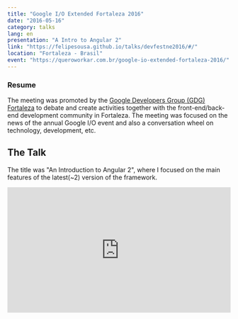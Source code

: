 ```yaml
---
title: "Google I/O Extended Fortaleza 2016"
date: "2016-05-16"
category: talks
lang: en
presentation: "A Intro to Angular 2"
link: "https://felipesousa.github.io/talks/devfestne2016/#/"
location: "Fortaleza - Brasil"
event: "https://queroworkar.com.br/google-io-extended-fortaleza-2016/"
---
```


### Resume

The meeting was promoted by the [Google Developers Group (GDG) Fortaleza](https://queroworkar.com.br/google-io-extended-fortaleza-2016/) to debate and create activities together with the front-end/back-end development community in Fortaleza. The meeting was focused on the news of the annual Google I/O event and also a conversation wheel on technology, development, etc.

## The Talk

The title was "An Introduction to Angular 2", where I focused on the main features of the latest(~2) version of the framework.

<div style="left: 0; width: 100%; height: 0; position: relative; padding-bottom: 56.1972%;"><iframe src="https://speakerdeck.com/player/8f1b7f4c6b4f4a729fcc2ce58e154c41" style="border: 0; top: 0; left: 0; width: 100%; height: 100%; position: absolute;" allowfullscreen scrolling="no" allow="encrypted-media"></iframe></div>
